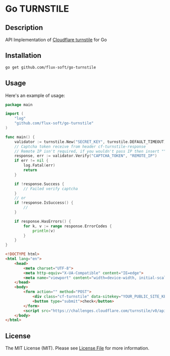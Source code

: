 # Go TURNSTILE

## Description
API Implementation of [Cloudflare turnstile](https://www.cloudflare.com/products/turnstile/) for Go

## Installation

```bash
go get github.com/flux-soft/go-turnstile
```

## Usage
Here's an example of usage:

```go
package main

import (
	"log"
	"github.com/flux-soft/go-turnstile"
)

func main() {
    validator := turnstile.New("SECRET_KEY", turnstile.DEFAULT_TIMEOUT)
    // Captcha token receive from header cf-turnstile-response
    // Remote IP isn't required, if you wouldn't pass IP then insert ""
	response, err := validator.Verify("CAPTCHA_TOKEN", "REMOTE_IP")
	if err != nil {
		log.Fatal(err)
		return
	}

	if !response.Success {
		// Failed verify captcha
	}
    // or 
    if !response.IsSuccess() {
        //
    }

    if response.HasErrors() {
        for k, v := range response.ErrorCodes {
            println(v)
        }
    }
}
```

```html
<!DOCTYPE html>
<html lang="en">
    <head>
        <meta charset="UTF-8">
        <meta http-equiv="X-UA-Compatible" content="IE=edge">
        <meta name="viewport" content="width=device-width, initial-scale=1.0">
    </head>
    <body>
        <form action="" method="POST">
            <div class="cf-turnstile" data-sitekey="YOUR_PUBLIC_SITE_KEY"></div> 
            <button type="submit">check</button>
        </form>
        <script src="https://challenges.cloudflare.com/turnstile/v0/api.js" async defer></script>
    </body>
</html>
```

## License

The MIT License (MIT). Please see [License File](LICENSE.md) for more information.